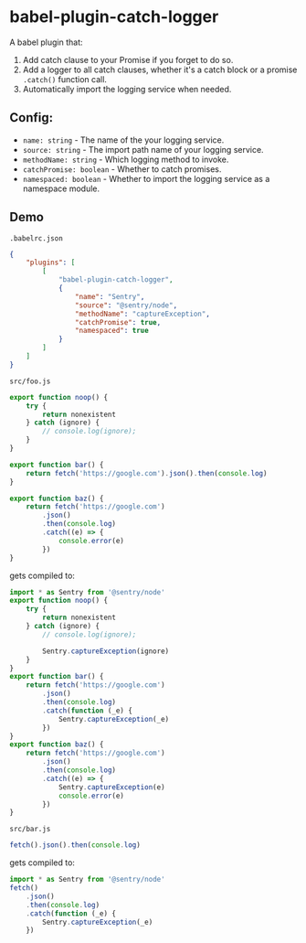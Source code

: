 # babel-plugin-catch-logger

A babel plugin that:

1. Add catch clause to your Promise if you forget to do so.
2. Add a logger to all catch clauses, whether it's a catch block or a promise `.catch()` function call.
3. Automatically import the logging service when needed.

## Config:

-   `name: string` - The name of the your logging service.
-   `source: string` - The import path name of your logging service.
-   `methodName: string` - Which logging method to invoke.
-   `catchPromise: boolean` - Whether to catch promises.
-   `namespaced: boolean` - Whether to import the logging service as a namespace module.

## Demo

`.babelrc.json`

```json
{
    "plugins": [
        [
            "babel-plugin-catch-logger",
            {
                "name": "Sentry",
                "source": "@sentry/node",
                "methodName": "captureException",
                "catchPromise": true,
                "namespaced": true
            }
        ]
    ]
}
```

`src/foo.js`

```js
export function noop() {
    try {
        return nonexistent
    } catch (ignore) {
        // console.log(ignore);
    }
}

export function bar() {
    return fetch('https://google.com').json().then(console.log)
}

export function baz() {
    return fetch('https://google.com')
        .json()
        .then(console.log)
        .catch((e) => {
            console.error(e)
        })
}
```

gets compiled to:

```js
import * as Sentry from '@sentry/node'
export function noop() {
    try {
        return nonexistent
    } catch (ignore) {
        // console.log(ignore);

        Sentry.captureException(ignore)
    }
}
export function bar() {
    return fetch('https://google.com')
        .json()
        .then(console.log)
        .catch(function (_e) {
            Sentry.captureException(_e)
        })
}
export function baz() {
    return fetch('https://google.com')
        .json()
        .then(console.log)
        .catch((e) => {
            Sentry.captureException(e)
            console.error(e)
        })
}
```

`src/bar.js`

```js
fetch().json().then(console.log)
```

gets compiled to:

```js
import * as Sentry from '@sentry/node'
fetch()
    .json()
    .then(console.log)
    .catch(function (_e) {
        Sentry.captureException(_e)
    })
```
